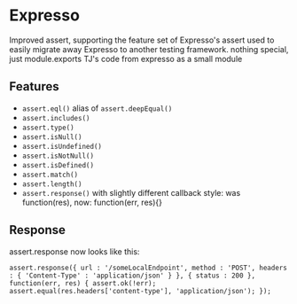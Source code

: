# Expresso

  Improved assert, supporting the feature set of Expresso's assert
  used to easily migrate away Expresso to another testing framework.
  nothing special, just module.exports TJ's code from expresso as a small module
  
## Features

  - `assert.eql()` alias of `assert.deepEqual()`
  - `assert.includes()`
  - `assert.type()`
  - `assert.isNull()`
  - `assert.isUndefined()`
  - `assert.isNotNull()`
  - `assert.isDefined()`
  - `assert.match()`
  - `assert.length()`
  - `assert.response()` with slightly different callback style: was function(res), now: function(err, res){}

## Response

  assert.response now looks like this:

`
assert.response({
  url : '/someLocalEndpoint',
  method : 'POST',
  headers : {
    'Content-Type' : 'application/json'
      }
    }, {
      status : 200
    }, function(err, res) {
      assert.ok(!err);
      assert.equal(res.headers['content-type'], 'application/json');
});
`
